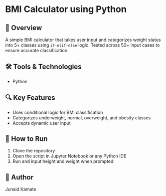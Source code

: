 # BMI Calculator using Python

## 📌 Overview
A simple BMI calculator that takes user input and categorizes weight status into 5+ classes using `if-elif-else` logic. Tested across 50+ input cases to ensure accurate classification.

## 🛠️ Tools & Technologies
- Python

## 🔍 Key Features
- Uses conditional logic for BMI classification
- Categorizes underweight, normal, overweight, and obesity classes
- Accepts dynamic user input

## 🚀 How to Run
1. Clone the repository
2. Open the script in Jupyter Notebook or any Python IDE
3. Run and input height and weight when prompted

## 👤 Author
Junaid Kamate
